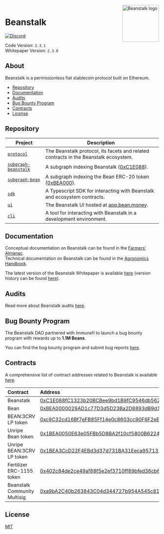 [discord-badge]: https://img.shields.io/discord/880413392916054098?label=Beanstalk
[discord-url]: https://discord.gg/beanstalk

[proj-protocol]: https://github.com/BeanstalkFarms/Beanstalk/tree/master/protocol
[proj-sdk]: https://github.com/BeanstalkFarms/Beanstalk/tree/master/projects/sdk
[proj-ui]: https://github.com/BeanstalkFarms/Beanstalk/tree/master/projects/ui
[proj-subgraph-beanstalk]: https://github.com/BeanstalkFarms/Beanstalk/tree/master/projects/subgraph-beanstalk
[proj-subgraph-bean]: https://github.com/BeanstalkFarms/Beanstalk/tree/master/projects/subgraph-bean
[proj-cli]: https://github.com/BeanstalkFarms/Beanstalk/tree/master/projects/cli
[es-beanstalk]: https://etherscan.io/address/0xC1E088fC1323b20BCBee9bd1B9fC9546db5624C5
[es-bean]: https://etherscan.io/address/0xBEA0000029AD1c77D3d5D23Ba2D8893dB9d1Efab

<img src="https://github.com/BeanstalkFarms/Beanstalk-Brand-Assets/blob/main/BEAN/bean-128x128.png" alt="Beanstalk logo" align="right" width="120" />

# Beanstalk

[![Discord][discord-badge]][discord-url]

Code Version: `2.3.1` <br>
Whitepaper Version: `2.3.0`

## About

Beanstalk is a permissionless fiat stablecoin protocol built on Ethereum.

- [Repository](#repository)
- [Documentation](#documentation)
- [Audits](#audits)
- [Bug Bounty Program](#bug-bounty-program)
- [Contracts](#contracts)
- [License](#license)

## Repository

| Project                                         | Description                                                                          |
|-------------------------------------------------|--------------------------------------------------------------------------------------|
| [`protocol`][proj-protocol]                     | The Beanstalk protocol, its facets and related contracts in the Beanstalk ecosystem. |
| [`subgraph-beanstalk`][proj-subgraph-beanstalk] | A subgraph indexing Beanstalk ([0xC1E088][es-beanstalk]).                            |
| [`subgraph-bean`][proj-subgraph-bean]           | A subgraph indexing the Bean ERC-20 token ([0xBEA000][es-beanstalk]).                |
| [`sdk`][proj-sdk]                               | A Typescript SDK for interacting with Beanstalk and ecosystem contracts.             |
| [`ui`][proj-ui]                                 | The Beanstalk UI hosted at [app.bean.money](https://app.bean.money).                 |
| [`cli`][proj-cli]                               | A tool for interacting with Beanstalk in a development environment.                  |

## Documentation

Conceptual documentation on Beanstalk can be found in the [Farmers' Almanac](https://docs.bean.money/almanac). <br>
Technical documentation on Beanstalk can be found in the [Agronomics Handbook](https://docs.bean.money/developers).

The latest version of the Beanstalk Whitepaper is available [here](https://bean.money/beanstalk.pdf) (version history can be found [here](https://github.com/BeanstalkFarms/Beanstalk-Whitepaper/tree/main/version-history)).

## Audits

Read more about Beanstalk audits [here](https://docs.bean.money/almanac/protocol/audits).

## Bug Bounty Program

The Beanstalk DAO partnered with Immunefi to launch a bug bounty program with rewards up to **1.1M Beans**.

You can find the bug bounty program and submit bug reports [here](https://immunefi.com/bounty/beanstalk).

## Contracts

A comprehensive list of contract addresses related to Beanstalk is available [here](https://docs.bean.money/almanac/protocol/contracts).

|       Contract               |              Address 
|:-----------------------------|:-----------------------------------------------------------------------------------------------------------------------|
|  Beanstalk                   | [0xC1E088fC1323b20BCBee9bd1B9fC9546db5624C5][es-beanstalk]  |
|  Bean                        | [0xBEA0000029AD1c77D3d5D23Ba2D8893dB9d1Efab][es-bean]  |
|  BEAN:3CRV LP token          | [0xc9C32cd16Bf7eFB85Ff14e0c8603cc90F6F2eE49](https://etherscan.io/address/0xc9C32cd16Bf7eFB85Ff14e0c8603cc90F6F2eE49)  |
|  Unripe Bean token           | [0x1BEA0050E63e05FBb5D8BA2f10cf5800B6224449](https://etherscan.io/address/0x1BEA0050E63e05FBb5D8BA2f10cf5800B6224449)  |
|  Unripe BEAN:3CRV LP token   | [0x1BEA3CcD22F4EBd3d37d731BA31Eeca95713716D](https://etherscan.io/address/0x1BEA3CcD22F4EBd3d37d731BA31Eeca95713716D)  |
|  Fertilizer ERC-1155 token   | [0x402c84de2ce49af88f5e2ef3710ff89bfed36cb6](https://etherscan.io/address/0x402c84de2ce49af88f5e2ef3710ff89bfed36cb6)  |
| Beanstalk Community Multisig | [0xa9bA2C40b263843C04d344727b954A545c81D043](https://etherscan.io/address/0xa9bA2C40b263843C04d344727b954A545c81D043)  |


## License

[MIT](https://github.com/BeanstalkFarms/Beanstalk/blob/master/LICENSE.txt)
